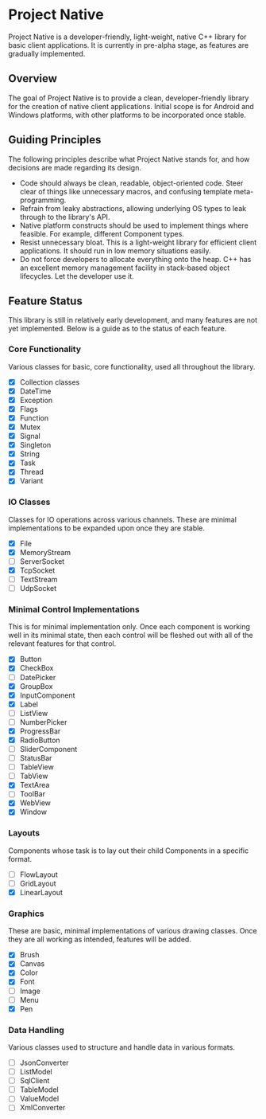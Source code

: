 # Project Native

Project Native is a developer-friendly, light-weight, native C++ library for
basic client applications. It is currently in pre-alpha stage, as features
are gradually implemented.

## Overview

The goal of Project Native is to provide a clean, developer-friendly library
for the creation of native client applications. Initial scope is for Android
and Windows platforms, with other platforms to be incorporated once stable.

## Guiding Principles

The following principles describe what Project Native stands for, and how
decisions are made regarding its design.

 - Code should always be clean, readable, object-oriented code. Steer clear
   of things like unnecessary macros, and confusing template meta-programming.
 - Refrain from leaky abstractions, allowing underlying OS types to leak
   through to the library's API.
 - Native platform constructs should be used to implement things where
   feasible. For example, different Component types.
 - Resist unnecessary bloat. This is a light-weight library for efficient
   client applications. It should run in low memory situations easily.
 - Do not force developers to allocate everything onto the heap. C++ has an
   excellent memory management facility in stack-based object lifecycles. Let
   the developer use it.

## Feature Status

This library is still in relatively early development, and many features are
not yet implemented. Below is a guide as to the status of each feature.

### Core Functionality

Various classes for basic, core functionality, used all throughout the library.

- [x] Collection classes
- [x] DateTime
- [x] Exception
- [x] Flags
- [x] Function
- [x] Mutex
- [x] Signal
- [x] Singleton
- [x] String
- [x] Task
- [x] Thread
- [x] Variant

### IO Classes

Classes for IO operations across various channels. These are minimal implementations
to be expanded upon once they are stable.

- [x] File
- [x] MemoryStream
- [ ] ServerSocket
- [x] TcpSocket
- [ ] TextStream
- [ ] UdpSocket

### Minimal Control Implementations

This is for minimal implementation only. Once each component is working well
in its minimal state, then each control will be fleshed out with all of the
relevant features for that control.

- [x] Button
- [x] CheckBox
- [ ] DatePicker
- [x] GroupBox
- [x] InputComponent
- [x] Label
- [ ] ListView
- [ ] NumberPicker
- [x] ProgressBar
- [x] RadioButton
- [ ] SliderComponent
- [ ] StatusBar
- [ ] TableView
- [ ] TabView
- [x] TextArea
- [ ] ToolBar
- [x] WebView
- [x] Window

### Layouts

Components whose task is to lay out their child Components in a specific
format.

- [ ] FlowLayout
- [ ] GridLayout
- [x] LinearLayout

### Graphics

These are basic, minimal implementations of various drawing classes. Once they
are all working as intended, features will be added.

- [x] Brush
- [x] Canvas
- [x] Color
- [x] Font
- [ ] Image
- [ ] Menu
- [x] Pen

### Data Handling

Various classes used to structure and handle data in various formats.

- [ ] JsonConverter
- [ ] ListModel
- [ ] SqlClient
- [ ] TableModel
- [ ] ValueModel
- [ ] XmlConverter
